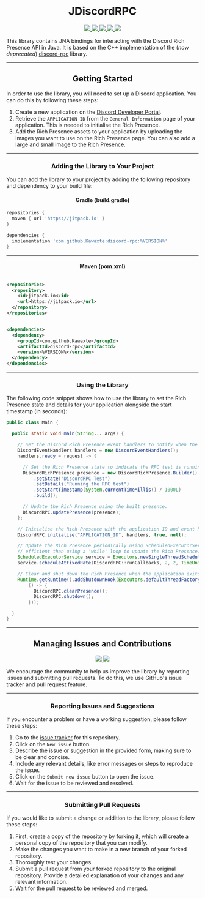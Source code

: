 <h1 align="center">JDiscordRPC</h1>
<p align="center">
  <a href="https://www.azul.com/downloads/?version=java-8-lts&package=jre">
    <img src="https://img.shields.io/badge/Java-8%2B-blue.svg">
  </a>
  <a href="https://github.com/Kawaxte/discord-rpc/releases/latest">
    <img src="https://img.shields.io/github/v/release/Kawaxte/discord-rpc?label=latest">
  </a>
  <a href="https://jitpack.io/#Kawaxte/discord-rpc">
    <img src="https://jitpack.io/v/Kawaxte/discord-rpc.svg">
  </a>
  <a href="https://github.com/Kawaxte/discord-rpc/releases/latest">
    <img src="https://img.shields.io/github/downloads/Kawaxte/discord-rpc/latest/total.svg">
  </a>
  <a href="https://github.com/Kawaxte/discord-rpc/blob/stable/LICENSE">
    <img src="https://img.shields.io/github/license/Kawaxte/discord-rpc">
  </a>
</p>

This library contains JNA bindings for interacting with the Discord Rich Presence API in Java.
It is based on the C++ implementation of the (_now deprecated_)
[discord-rpc](https://github.com/discord/discord-rpc) library.

---

<h2 align="center">Getting Started</h2>

In order to use the library, you will need to set up a Discord application. You can do this by
following these steps:

1. Create a new application on
   the [Discord Developer Portal](https://discord.com/developers/applications).
2. Retrieve the `APPLICATION ID` from the `General Information` page of your application. This is
   needed
   to initialise the Rich Presence.
3. Add the Rich Presence assets to your application by uploading the images you want to use on the
   Rich Presence page. You can also add a large and small image to the Rich Presence.

---

<h3 align="center">Adding the Library to Your Project</h3>

You can add the library to your project by adding the following repository and dependency to your
build file:

<h4 align="center">Gradle (build.gradle)</h4>

```groovy
repositories {
  maven { url 'https://jitpack.io' }
}
```

```groovy
dependencies {
  implementation 'com.github.Kawaxte:discord-rpc:%VERSION%'
}
```

---

<h4 align="center">Maven (pom.xml)</h4>

```xml

<repositories>
  <repository>
    <id>jitpack.io</id>
    <url>https://jitpack.io</url>
  </repository>
</repositories>
```

```xml

<dependencies>
  <dependency>
    <groupId>com.github.Kawaxte</groupId>
    <artifactId>discord-rpc</artifactId>
    <version>%VERSION%</version>
  </dependency>
</dependencies>
```

---

<h3 align="center">Using the Library</h3>

The following code snippet shows how to use the library to set the Rich Presence state and details
for your application alongside the start timestamp (in seconds):

```java
public class Main {

  public static void main(String... args) {

    // Set the Discord Rich Presence event handlers to notify when the client is ready.
    DiscordEventHandlers handlers = new DiscordEventHandlers();
    handlers.ready = request -> {

      // Set the Rich Presence state to indicate the RPC test is running.
      DiscordRichPresence presence = new DiscordRichPresence.Builder()
          .setState("DiscordRPC Test")
          .setDetails("Running the RPC test")
          .setStartTimestamp(System.currentTimeMillis() / 1000L)
          .build();

      // Update the Rich Presence using the built presence.
      DiscordRPC.updatePresence(presence);
    };

    // Initialise the Rich Presence with the application ID and event handlers.
    DiscordRPC.initialise("APPLICATION_ID", handlers, true, null);

    // Update the Rich Presence periodically using ScheduledExecutorService as it is more
    // efficient than using a 'while' loop to update the Rich Presence.
    ScheduledExecutorService service = Executors.newSingleThreadScheduledExecutor();
    service.scheduleAtFixedRate(DiscordRPC::runCallbacks, 2, 2, TimeUnit.SECONDS);

    // Clear and shut down the Rich Presence when the application exits.
    Runtime.getRuntime().addShutdownHook(Executors.defaultThreadFactory().newThread(
        () -> {
          DiscordRPC.clearPresence();
          DiscordRPC.shutdown();
        }));

  }
}

```

---

<h2 align="center">Managing Issues and Contributions</h2>
<p align="center">
  <a href="https://github.com/Kawaxte/discord-rpc/issues">
    <img src="https://img.shields.io/github/issues/Kawaxte/discord-rpc">
  </a>
  <a href="https://github.com/Kawaxte/discord-rpc/pulls">
    <img src="https://img.shields.io/github/issues-pr/Kawaxte/discord-rpc">
  </a>
</p>

We encourage the community to help us improve the library by reporting issues and submitting pull
requests. To do this, we use GitHub's issue tracker and pull request feature.

---

<h3 align="center">Reporting Issues and Suggestions</h3>

If you encounter a problem or have a working suggestion, please follow these steps:

1. Go to the [issue tracker](https://github.com/Kawaxte/discord-rpc/issues) for this
   repository.
2. Click on the `New issue` button.
3. Describe the issue or suggestion in the provided form, making sure to be clear and concise.
4. Include any relevant details, like error messages or steps to reproduce the issue.
5. Click on the `Submit new issue` button to open the issue.
6. Wait for the issue to be reviewed and resolved.

---

<h3 align="center">Submitting Pull Requests</h3>

If you would like to submit a change or addition to
the library, please follow these steps:

1. First, create a copy of the repository by forking it, which will create a personal copy of the
   repository that you can modify.
2. Make the changes you want to make in a new branch of your forked repository.
3. Thoroughly test your changes.
4. Submit a pull request from your forked repository to the original repository.
   Provide a detailed explanation of your changes and any relevant information.
5. Wait for the pull request to be reviewed and merged.

